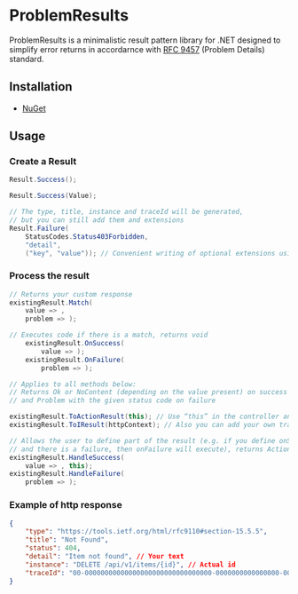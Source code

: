# ProblemResults
ProblemResults is a minimalistic result pattern library for .NET designed to simplify error returns in accordarnce with [RFC 9457](https://tools.ietf.org/html/rfc9457) (Problem Details) standard.

## Installation
- [NuGet](https://www.nuget.org/packages/ProblemResults/)

## Usage
### Create a Result
```csharp
Result.Success();

Result.Success(Value);

// The type, title, instance and traceId will be generated,
// but you can still add them and extensions
Result.Failure(
    StatusCodes.Status403Forbidden,
    "detail",
    ("key", "value")); // Convenient writing of optional extensions using tuples
```
### Process the result
```csharp
// Returns your custom response
existingResult.Match(
    value => ,
    problem => );

// Executes code if there is a match, returns void
    existingResult.OnSuccess(
        value => );
    existingResult.OnFailure(
        problem => );

// Applies to all methods below:
// Returns Ok or NoContent (depending on the value present) on success
// and Problem with the given status code on failure 

existingResult.ToActionResult(this); // Use “this” in the controller and “httpContext” in the minimal api to generate the instance field
existingResult.ToIResult(httpContext); // Also you can add your own traceId

// Allows the user to define part of the result (e.g. if you define onSuccess
// and there is a failure, then onFailure will execute), returns ActionResult or IResult
existingResult.HandleSuccess(
    value => , this);
existingResult.HandleFailure(
    problem => );
```
### Example of http response
```json
{
    "type": "https://tools.ietf.org/html/rfc9110#section-15.5.5",
    "title": "Not Found",
    "status": 404,
    "detail": "Item not found", // Your text
    "instance": "DELETE /api/v1/items/{id}", // Actual id
    "traceId": "00-00000000000000000000000000000000-0000000000000000-00" // Actual traceId
}
```
